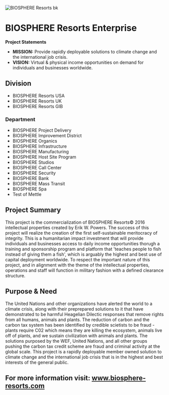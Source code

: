 ![BIOSPHERE Resorts bk](https://user-images.githubusercontent.com/51065039/209725979-d2d4cf7a-2521-47ce-af1a-d490fa475c6c.jpg)

# BIOSPHERE Resorts Enterprise
**Project Statements**

- **MISSION:** Provide rapidly deployable solutions to climate change and the international job crisis.
- **VISION:** Virtual & physical income opportunities on demand for individuals and businesses worldwide.

## Division
+ BIOSPHERE Resorts USA
+ BIOSPHERE Resorts UK
+ BIOSPHERE Resorts GIB

### Department
+ BIOSPHERE Project Delivery
+ BIOSPHERE Improvement District
+ BIOSPHERE Organics
+ BIOSPHERE Infrastructure
+ BIOSPHERE Manufacturing
+ BIOSPHERE Host Site Program
+ BIOSPHERE Studios
+ BIOSPHERE Call Center
+ BIOSPHERE Security
+ BIOSPHERE Bank
+ BIOSPHERE Mass Transit
+ BIOSPHERE Spa
+ Test of Mettle

## **Project Summary**
This project is the commercialization of BIOSPHERE Resorts© 2016 intellectual properties created by Erik W. Powers.  The success of this project will realize the creation of the first self-sustainable meritocracy of integrity.  This is a humanitarian impact investment that will provide individuals and businesses access to daily income opportunities thorugh a training and sponsorship program and platform that 'teaches people to fish instead of giving them a fish', which is arguably the highest and best use of capital deployment worldwide.  To respect the important nature of this project, and in alignment with the theme of the intellectual properties, operations and staff will function in military fashion with a defined clearance structure.

## **Purpose & Need**
The United Nations and other organizations have alerted the world to a climate crisis, along with their preprepared solutions to it that have demonstrated to be harmful Heagelian Dilectic responses that remove rights from all humans, animals and plants. The reduction of carbon and the carbon tax system has been identified by credible scietists to be fraud - plants require C02 which means they are killing the ecosystem, animals live off of plants, and we sustain civilization with animals and plants. The solutions purposed by the WEF, United Nations, and all other groups pushing the carbon tax credit scheme are fraud and criminal activity at the global scale. This project is a rapidly deployable member owned solution to climate change and the international job crisis that is in the highest and best interests of the general public.  

## For more information visit: www.biosphere-resorts.com
